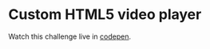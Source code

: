# Custom HTML5 video player
Watch this challenge live in [codepen](http://codepen.io/pouyio/full/bByVLB/).
